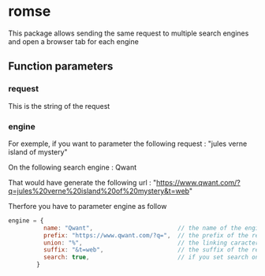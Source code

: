 # romse
This package allows sending the same request to multiple search engines and open a browser tab for each engine

## Function parameters
### request
This is the string of the request

### engine
For exemple, if you want to parameter the following request : "jules verne island of mystery"

On the following search engine : Qwant

That would have generate the following url : "https://www.qwant.com/?q=jules%20verne%20island%20of%20mystery&t=web"

Therfore you have to parameter engine as follow

```js
engine = {
          name: "Qwant",                        // the name of the engine (optional)
          prefix: "https://www.qwant.com/?q=",  // the prefix of the request url
          union: "%",                           // the linking caracter inbetween every word of your request
          suffix: "&t=web",                     // the suffix of the request
          search: true,                         // if you set search on false, romse won't launch the request on Qwant
        }
```